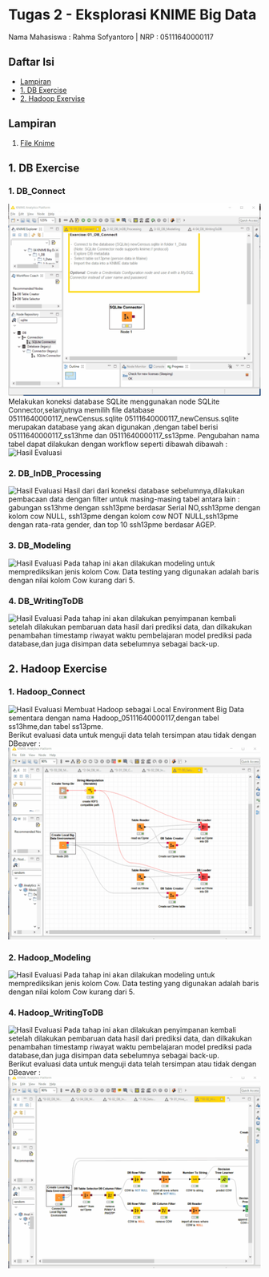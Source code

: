# Tugas 2 - Eksplorasi KNIME Big Data
Nama Mahasiswa : Rahma Sofyantoro | NRP : 05111640000117  

## Daftar Isi
- [Lampiran](#lampiran)
- [1. DB Exercise](#1-db-exercise)
- [2. Hadoop Exervise](#2-hadoop-exercise)

## Lampiran
1. [File Knime](https://api.hub.knime.com/repository//Users/knime/Education/04%20KNIME%20Big%20Data%20Course:data)

## 1. DB Exercise
### 1. DB_Connect
![Hasil Evaluasi](assets/2_1_1.gif)
Melakukan koneksi database SQLite menggunakan node SQLite Connector,selanjutnya memilih file database 05111640000117_newCensus.sqlite
05111640000117_newCensus.sqlite merupakan database yang akan digunakan ,dengan tabel berisi 05111640000117_ss13hme dan 05111640000117_ss13pme.
Pengubahan nama tabel dapat dilakukan dengan workflow seperti dibawah dibawah :
![Hasil Evaluasi](assets/2_1_0.gif)   
### 2. DB_InDB_Processing
![Hasil Evaluasi](assets/2_1_2.gif)
Hasil dari dari koneksi database sebelumnya,dilakukan pembacaan data dengan filter untuk masing-masing tabel antara lain : gabungan ss13hme dengan ssh13pme berdasar Serial NO,ssh13pme dengan kolom cow NULL, ssh13pme dengan kolom cow NOT NULL,ssh13pme dengan rata-rata gender, dan top 10 ssh13pme berdasar AGEP.   
### 3. DB_Modeling
![Hasil Evaluasi](assets/2_1_3.gif)
Pada tahap ini akan dilakukan modeling untuk memprediksikan jenis kolom Cow. Data testing yang digunakan adalah baris dengan nilai kolom Cow kurang dari 5.   
### 4. DB_WritingToDB
![Hasil Evaluasi](assets/2_1_4.gif)
Pada tahap ini akan dilakukan penyimpanan kembali setelah dilakukan pembaruan data hasil dari prediksi data, dan dilkakukan penambahan timestamp riwayat waktu pembelajaran model prediksi pada database,dan juga disimpan data sebelumnya sebagai back-up.


## 2. Hadoop Exercise
### 1. Hadoop_Connect
![Hasil Evaluasi](assets/2_2_1a.gif)
Membuat Hadoop sebagai Local Environment Big Data sementara dengan nama Hadoop_05111640000117,dengan tabel ss13hme,dan tabel ss13pme.   
Berikut evaluasi data untuk menguji data telah tersimpan atau tidak dengan DBeaver :
![Hasil Evaluasi](assets/2_2_1b.gif)

### 2. Hadoop_Modeling  
![Hasil Evaluasi](assets/2_2_2.gif)
Pada tahap ini akan dilakukan modeling untuk memprediksikan jenis kolom Cow. Data testing yang digunakan adalah baris dengan nilai kolom Cow kurang dari 5. 

### 4. Hadoop_WritingToDB  
![Hasil Evaluasi](assets/2_2_3a.gif)
Pada tahap ini akan dilakukan penyimpanan kembali setelah dilakukan pembaruan data hasil dari prediksi data, dan dilkakukan penambahan timestamp riwayat waktu pembelajaran model prediksi pada database,dan juga disimpan data sebelumnya sebagai back-up.   
Berikut evaluasi data untuk menguji data telah tersimpan atau tidak dengan DBeaver :
![Hasil Evaluasi](assets/2_2_3b.gif)


